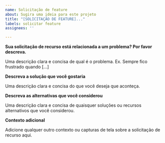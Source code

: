 ```yaml
---
name: Solicitação de feature
about: Sugira uma ideia para este projeto
title: "[SOLICITAÇÃO DE FEATURE]..."
labels: solicitar feature
assignees: ''

---
```


**Sua solicitação de recurso está relacionada a um problema? Por favor descreva.**

Uma descrição clara e concisa de qual é o problema. Ex. Sempre fico frustrado quando [...]

**Descreva a solução que você gostaria**

Uma descrição clara e concisa do que você deseja que aconteça.

**Descreva as alternativas que você considerou**

Uma descrição clara e concisa de quaisquer soluções ou recursos alternativos que você considerou.

**Contexto adicional**

Adicione qualquer outro contexto ou capturas de tela sobre a solicitação de recurso aqui.
